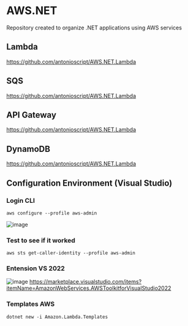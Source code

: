# AWS.NET
Repository created to organize .NET applications using AWS services

## Lambda
https://github.com/antonioscript/AWS.NET.Lambda

## SQS
https://github.com/antonioscript/AWS.NET.Lambda

## API Gateway
https://github.com/antonioscript/AWS.NET.Lambda

## DynamoDB
https://github.com/antonioscript/AWS.NET.Lambda


## Configuration Environment (Visual Studio)

### Login CLI
``` powersehl
aws configure --profile aws-admin
```
![image](https://github.com/user-attachments/assets/0853554a-bdc1-47dc-9fe7-e39bd98f0453)

### Test to see if it worked
``` powershel
aws sts get-caller-identity --profile aws-admin
```

### Entension VS 2022

![image](https://github.com/user-attachments/assets/bc0c777c-88bd-40af-9bb9-da0ca6900e00)
https://marketplace.visualstudio.com/items?itemName=AmazonWebServices.AWSToolkitforVisualStudio2022

### Templates AWS
```powershel
dotnet new -i Amazon.Lambda.Templates
```


